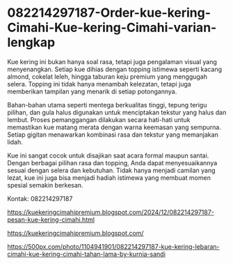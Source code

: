 # 082214297187-Order-kue-kering-Cimahi-Kue-kering-Cimahi-varian-lengkap
Kue kering ini bukan hanya soal rasa, tetapi juga pengalaman visual yang menyenangkan. Setiap kue dihias dengan topping istimewa seperti kacang almond, cokelat leleh, hingga taburan keju premium yang menggugah selera. Topping ini tidak hanya menambah kelezatan, tetapi juga memberikan tampilan yang menarik di setiap potongannya.  

Bahan-bahan utama seperti mentega berkualitas tinggi, tepung terigu pilihan, dan gula halus digunakan untuk menciptakan tekstur yang halus dan lembut. Proses pemanggangan dilakukan secara hati-hati untuk memastikan kue matang merata dengan warna keemasan yang sempurna. Setiap gigitan menawarkan kombinasi rasa dan tekstur yang memanjakan lidah.  

Kue ini sangat cocok untuk disajikan saat acara formal maupun santai. Dengan berbagai pilihan rasa dan topping, Anda dapat menyesuaikannya sesuai dengan selera dan kebutuhan. Tidak hanya menjadi camilan yang lezat, kue ini juga bisa menjadi hadiah istimewa yang membuat momen spesial semakin berkesan.

Kontak:
082214297187

https://kuekeringcimahipremium.blogspot.com/2024/12/082214297187-pesan-kue-kering-cimahi.html

https://kuekeringcimahipremium.blogspot.com/

https://500px.com/photo/1104941901/082214297187-kue-kering-lebaran-cimahi-kue-kering-cimahi-tahan-lama-by-kurnia-sandi
